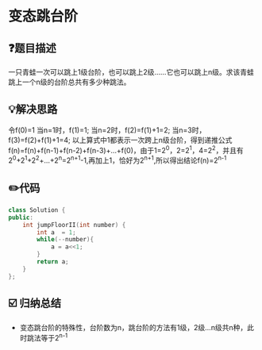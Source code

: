 # 变态跳台阶

## :question:题目描述
一只青蛙一次可以跳上1级台阶，也可以跳上2级……它也可以跳上n级。求该青蛙跳上一个n级的台阶总共有多少种跳法。

## :bulb:解决思路
令f(0)=1
当n=1时，f(1)=1;
当n=2时，f(2)=f(1)+1=2;
当n=3时，f(3)=f(2)+f(1)+1=4;
以上算式中1都表示一次跨上n级台阶，得到递推公式f(n)=f(n)+f(n-1)+f(n-2)+f(n-3)+...+f(0)，由于1=2<sup>0</sup>，2=2<sup>1</sup>，4=2<sup>2</sup>，并且有2<sup>0</sup>+2<sup>1</sup>+2<sup>2</sup>+...+2<sup>n</sup>=2<sup>n+1</sup>-1,再加上1，恰好为2<sup>n+1</sup>,所以得出结论f(n)=2<sup>n-1</sup>

## :pencil2:代码
```c++
class Solution {
public:
    int jumpFloorII(int number) {
        int a  = 1;
        while(--number){
            a = a<<1;
        }
        return a;
    }
};
```
## :ballot_box_with_check: 归纳总结
- 变态跳台阶的特殊性，台阶数为n，跳台阶的方法有1级，2级...n级共n种，此时跳法等于2<sup>n-1</sup>
